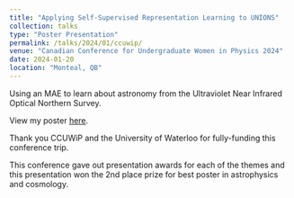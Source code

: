 ```yaml
---
title: "Applying Self-Supervised Representation Learning to UNIONS"
collection: talks
type: "Poster Presentation"
permalink: /talks/2024/01/ccuwip/
venue: "Canadian Conference for Undergraduate Women in Physics 2024"
date: 2024-01-20
location: "Monteal, QB"
---
```


Using an MAE to learn about astronomy from the Ultraviolet Near Infrared Optical Northern Survey.

View my poster [here](https://drive.google.com/file/d/1pCPDfRXtnYHVPDUMBkf0NiLSKzdy5JFE/view).

Thank you CCUWiP and the University of Waterloo for fully-funding this conference trip.

This conference gave out presentation awards for each of the themes and this presentation won the 2nd place prize for best poster in astrophysics and cosmology.